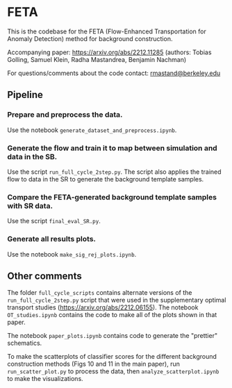 # FETA
This is the codebase for the FETA (Flow-Enhanced Transportation for Anomaly Detection) method for background construction. 

Accompanying paper: https://arxiv.org/abs/2212.11285 (authors: Tobias Golling, Samuel Klein, Radha Mastandrea, Benjamin Nachman)

For questions/comments about the code contact: rmastand@berkeley.edu

## Pipeline 

### Prepare and preprocess the data.

Use the notebook ```generate_dataset_and_preprocess.ipynb```.

### Generate the flow and train it to map between simulation and data in the SB.

Use the script ```run_full_cycle_2step.py```. The script also applies the trained flow to data in the SR to generate the background template samples.

### Compare the FETA-generated background template samples with SR data.

Use the script ```final_eval_SR.py```.

### Generate all results plots.

Use the notebook ```make_sig_rej_plots.ipynb```.

## Other comments

The folder ```full_cycle_scripts``` contains alternate versions of the ```run_full_cycle_2step.py``` script that were used in the supplementary optimal transport studies (https://arxiv.org/abs/2212.06155). The notebook ```OT_studies.ipynb``` contains the code to make all of the plots shown in that paper.

The notebook ```paper_plots.ipynb``` contains code to generate the "prettier" schematics. 

To make the scatterplots of classifier scores for the different background construction methods (Figs 10 and 11 in the main paper), run ```run_scatter_plot.py``` to process the data, then ```analyze_scatterplot.ipynb``` to make the visualizations.
